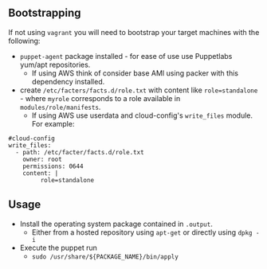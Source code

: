 ## Bootstrapping
If not using `vagrant` you will need to bootstrap your target machines with the following:
  * `puppet-agent` package installed - for ease of use use Puppetlabs yum/apt repositories.
    * If using AWS think of consider base AMI using packer with this dependency installed.
  * create `/etc/facters/facts.d/role.txt` with content like `role=standalone` - where `myrole` corresponds to a role available in `modules/role/manifests`.
    * If using AWS use userdata and cloud-config's `write_files` module. 
     For example:
     
````
#cloud-config
write_files:
  - path: /etc/facter/facts.d/role.txt
    owner: root
    permissions: 0644
    content: |
         role=standalone
````


## Usage
* Install the operating system package contained in `.output`.
  * Either from a hosted repository using `apt-get` or directly using `dpkg -i`
* Execute the puppet run
  * `sudo /usr/share/${PACKAGE_NAME}/bin/apply`
